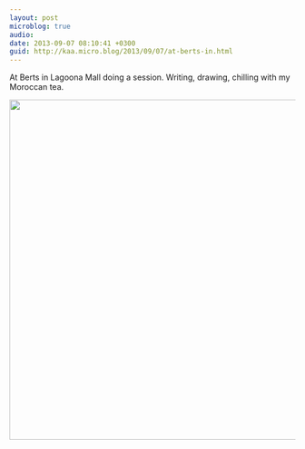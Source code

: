 ```yaml
---
layout: post
microblog: true
audio: 
date: 2013-09-07 08:10:41 +0300
guid: http://kaa.micro.blog/2013/09/07/at-berts-in.html
---
```

At Berts in Lagoona Mall doing a session. Writing, drawing, chilling with my Moroccan tea.

<img src="http://www.kaa.bz/uploads/2018/c2d1bfad4f.jpg" width="600" height="600" />
